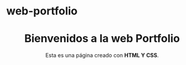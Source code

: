 # web-portfolio
<!DOCTYPE html>
<html lang="es">
  
<head>
  <meta charset="UTF-8">
  <meta name="viewport" content="width=device-width, initial-scale=1.0">
  <title><p>Web Portfolio</p></title>
</head>
<body>
<header>
    <h1>Bienvenidos a la web Portfolio</h1>
    <p>Esta es una página creado con <strong>HTML Y CSS</strong>.</p>
</header>
</body>
</html>
